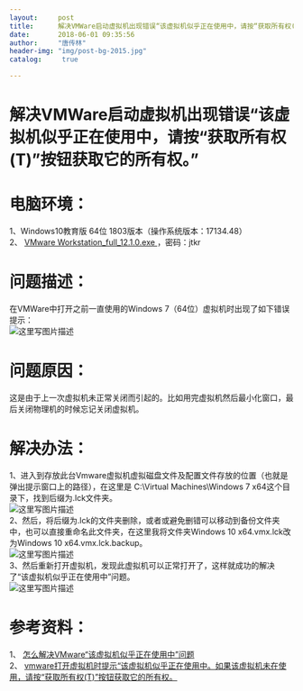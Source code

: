 ```yaml
---
layout:		post
title: 		解决VMWare启动虚拟机出现错误“该虚拟机似乎正在使用中，请按“获取所有权(T)”按钮获取它的所有权。”
date: 		2018-06-01 09:35:56
author:		"唐传林"
header-img: "img/post-bg-2015.jpg"
catalog:	 true

---
```

#  解决VMWare启动虚拟机出现错误“该虚拟机似乎正在使用中，请按“获取所有权(T)”按钮获取它的所有权。”

#  电脑环境：

1、Windows10教育版 64位 1803版本（操作系统版本：17134.48）  
2、 [ VMware Workstation_full_12.1.0.exe
](https://pan.baidu.com/s/1et6hqiXW5uCg3ZYJoB3EoA) ，密码：jtkr

#  问题描述：

在VMWare中打开之前一直使用的Windows 7（64位）虚拟机时出现了如下错误提示：  
![这里写图片描述](https://img-blog.csdn.net/2018060109235252?watermark/2/text/aHR0cHM6Ly9ibG9nLmNzZG4ubmV0L3FxXzM5NTE2ODU5/font/5a6L5L2T/fontsize/400/fill/I0JBQkFCMA==/dissolve/70)

#  问题原因：

这是由于上一次虚拟机未正常关闭而引起的。比如用完虚拟机然后最小化窗口，最后关闭物理机的时候忘记关闭虚拟机。

#  解决办法：

1、进入到存放此台Vmware虚拟机虚拟磁盘文件及配置文件存放的位置（也就是弹出提示窗口上的路径），在这里是 C:\Virtual
Machines\Windows 7 x64这个目录下，找到后缀为.lck文件夹。  
![这里写图片描述](https://img-blog.csdn.net/20180601092558869?watermark/2/text/aHR0cHM6Ly9ibG9nLmNzZG4ubmV0L3FxXzM5NTE2ODU5/font/5a6L5L2T/fontsize/400/fill/I0JBQkFCMA==/dissolve/70)  
2、然后，将后缀为.lck的文件夹删除，或者或避免删错可以移动到备份文件夹中，也可以直接重命名此文件夹，在这里我将文件夹Windows 10
x64.vmx.lck改为Windows 10 x64.vmx.lck.backup。  
![这里写图片描述](https://img-blog.csdn.net/20180601093038520?watermark/2/text/aHR0cHM6Ly9ibG9nLmNzZG4ubmV0L3FxXzM5NTE2ODU5/font/5a6L5L2T/fontsize/400/fill/I0JBQkFCMA==/dissolve/70)  
3、然后重新打开虚拟机，发现此虚拟机可以正常打开了，这样就成功的解决了“该虚拟机似乎正在使用中”问题。  
![这里写图片描述](https://img-blog.csdn.net/20180601093216653?watermark/2/text/aHR0cHM6Ly9ibG9nLmNzZG4ubmV0L3FxXzM5NTE2ODU5/font/5a6L5L2T/fontsize/400/fill/I0JBQkFCMA==/dissolve/70)

#  参考资料：

1、 [ 怎么解决VMware“该虚拟机似乎正在使用中”问题
](https://jingyan.baidu.com/article/4ae03de3fa2ae93eff9e6bb0.html)  
2、 [ vmware打开虚拟机时提示“该虚拟机似乎正在使用中。如果该虚拟机未在使用，请按“获取所有权(T)”按钮获取它的所有权。
](https://blog.csdn.net/u011028571/article/details/79021950)

